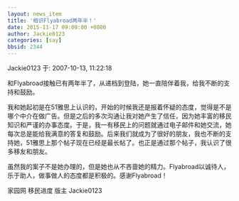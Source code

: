```yaml
---
layout: news_item
title: '相识Flyabroad两年半！'
date: 2015-11-17 09:09:00 +0800
author: Jackie0123
categories: [say]
bbsid: 2344
---
```


Jackie0123 于: 2007-10-13, 11:22:18

和Flyabroad接触已有两年半了，从递档到登陆，她一直陪伴着我，给我不断的支持和鼓励。

我和她起初是在51雅思上认识的，开始的时候我还是报着怀疑的态度，觉得是不是哪个中介在做广告。但是之后的多次沟通让我对她产生了信任，因为她丰富的移民知识和严谨的办事态度。于是，我一有移民上的问题就通过电子邮件和她交流，她每次总是能给我满意的答复和鼓励。后来我们就成为了很好的朋友，我也不断的支持她，51雅思上那个帖子现在已经是最长帖了。也正是通过那个帖子，我认识了很多移友和朋友。

虽然我的案子不是她办理的，但是她也从不吝啬她的精力。Flyabroad以诚待人，乐于助人，做事做人的态度都是积极的。感谢Flyabroad！

家园网 移民进度 版主 Jackie0123


